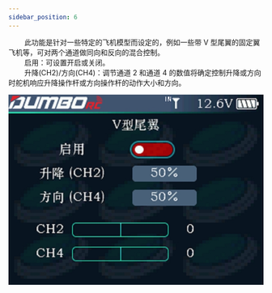 ```yaml
---
sidebar_position: 6
---
```


        此功能是针对一些特定的飞机模型而设定的，例如一些带 V 型尾翼的固定翼飞机等，可对两个通道做同向和反向的混合控制。<br/>        启用：可设置开启或关闭。<br/>        升降(CH2)/方向(CH4)：调节通道 2 和通道 4 的数值将确定控制升降或方向时舵机响应升降操作杆或方向操作杆的动作大小和方向。



![](../pic/361.jpg)
